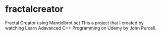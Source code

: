 # fractalcreator
Fractal Creator using Mandelbrot set
This a project that I created by watching Learn Adavanced C++ Programming on Udemy by John Purcell. 

